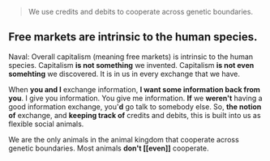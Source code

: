 > We use credits and debits to cooperate across genetic boundaries.

## Free markets are intrinsic to the human species.

Naval:
Overall capitalism (meaning free markets) is intrinsic to the human species.
Capitalism __is not something__ we invented.
Capitalism __is not even somehting__ we discovered.
It is in us in every exchange that we have.

When __you and I__ exchange information, __I want some information back from you__.
I give you information. You give me information.
__If__ we __weren't__ having a good information exchange, you'__d__ go talk to somebody else.
So, __the notion of__ exchange, and __keeping track of__ credits and debits, this is built into us as flexible social animals.

We are the only animals in the animal kingdom that cooperate across genetic boundaries. Most animals __don't [[even]]__ cooperate.
